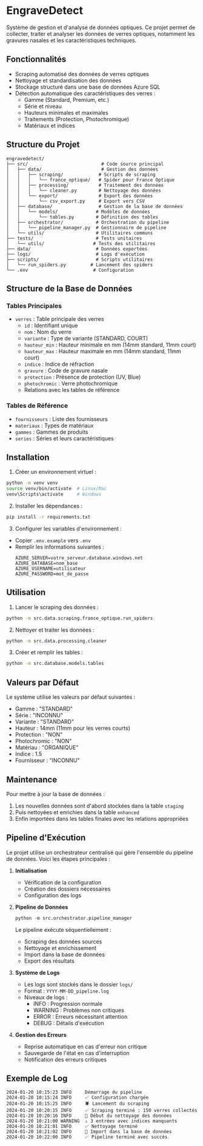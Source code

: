 # EngraveDetect

Système de gestion et d'analyse de données optiques. Ce projet permet de collecter, traiter et analyser les données de verres optiques, notamment les gravures nasales et les caractéristiques techniques.

## Fonctionnalités

- Scraping automatisé des données de verres optiques
- Nettoyage et standardisation des données
- Stockage structuré dans une base de données Azure SQL
- Détection automatique des caractéristiques des verres :
  - Gamme (Standard, Premium, etc.)
  - Série et niveau
  - Hauteurs minimales et maximales
  - Traitements (Protection, Photochromique)
  - Matériaux et indices

## Structure du Projet

```
engravedetect/
├── src/                           # Code source principal
│   ├── data/                      # Gestion des données
│   │   ├── scraping/             # Scripts de scraping
│   │   │   └── france_optique/   # Spider pour France Optique
│   │   ├── processing/           # Traitement des données
│   │   │   └── cleaner.py        # Nettoyage des données
│   │   └── export/               # Export des données
│   │       └── csv_export.py     # Export vers CSV
│   ├── database/                 # Gestion de la base de données
│   │   └── models/              # Modèles de données
│   │       └── tables.py        # Définition des tables
│   ├── orchestrator/            # Orchestration du pipeline
│   │   └── pipeline_manager.py  # Gestionnaire de pipeline
│   └── utils/                   # Utilitaires communs
├── tests/                       # Tests unitaires
│   └── utils/                  # Tests des utilitaires
├── data/                        # Données exportées
├── logs/                        # Logs d'exécution
├── scripts/                     # Scripts utilitaires
│   └── run_spiders.py         # Lancement des spiders
└── .env                        # Configuration
```

## Structure de la Base de Données

### Tables Principales

- `verres` : Table principale des verres
  - `id` : Identifiant unique
  - `nom` : Nom du verre
  - `variante` : Type de variante (STANDARD, COURT)
  - `hauteur_min` : Hauteur minimale en mm (14mm standard, 11mm court)
  - `hauteur_max` : Hauteur maximale en mm (14mm standard, 11mm court)
  - `indice` : Indice de réfraction
  - `gravure` : Code de gravure nasale
  - `protection` : Présence de protection (UV, Blue)
  - `photochromic` : Verre photochromique
  - Relations avec les tables de référence

### Tables de Référence

- `fournisseurs` : Liste des fournisseurs
- `materiaux` : Types de matériaux
- `gammes` : Gammes de produits
- `series` : Séries et leurs caractéristiques

## Installation

1. Créer un environnement virtuel :
```bash
python -m venv venv
source venv/bin/activate  # Linux/Mac
venv\Scripts\activate     # Windows
```

2. Installer les dépendances :
```bash
pip install -r requirements.txt
```

3. Configurer les variables d'environnement :
- Copier `.env.example` vers `.env`
- Remplir les informations suivantes :
  ```
  AZURE_SERVER=votre_serveur.database.windows.net
  AZURE_DATABASE=nom_base
  AZURE_USERNAME=utilisateur
  AZURE_PASSWORD=mot_de_passe
  ```

## Utilisation

1. Lancer le scraping des données :
```bash
python -m src.data.scraping.france_optique.run_spiders
```

2. Nettoyer et traiter les données :
```bash
python -m src.data.processing.cleaner
```

3. Créer et remplir les tables :
```bash
python -m src.database.models.tables
```

## Valeurs par Défaut

Le système utilise les valeurs par défaut suivantes :
- Gamme : "STANDARD"
- Série : "INCONNU"
- Variante : "STANDARD"
- Hauteur : 14mm (11mm pour les verres courts)
- Protection : "NON"
- Photochromic : "NON"
- Matériau : "ORGANIQUE"
- Indice : 1.5
- Fournisseur : "INCONNU"

## Maintenance

Pour mettre à jour la base de données :
1. Les nouvelles données sont d'abord stockées dans la table `staging`
2. Puis nettoyées et enrichies dans la table `enhanced`
3. Enfin importées dans les tables finales avec les relations appropriées 

## Pipeline d'Exécution

Le projet utilise un orchestrateur centralisé qui gère l'ensemble du pipeline de données. Voici les étapes principales :

1. **Initialisation**
   - Vérification de la configuration
   - Création des dossiers nécessaires
   - Configuration des logs

2. **Pipeline de Données**
   ```python
   python -m src.orchestrator.pipeline_manager
   ```
   
   Le pipeline exécute séquentiellement :
   - Scraping des données sources
   - Nettoyage et enrichissement
   - Import dans la base de données
   - Export des résultats

3. **Système de Logs**
   - Les logs sont stockés dans le dossier `logs/`
   - Format : `YYYY-MM-DD_pipeline.log`
   - Niveaux de logs :
     - INFO : Progression normale
     - WARNING : Problèmes non critiques
     - ERROR : Erreurs nécessitant attention
     - DEBUG : Détails d'exécution

4. **Gestion des Erreurs**
   - Reprise automatique en cas d'erreur non critique
   - Sauvegarde de l'état en cas d'interruption
   - Notification des erreurs critiques

## Exemple de Log

```log
2024-01-20 10:15:23 INFO     Démarrage du pipeline
2024-01-20 10:15:24 INFO     ✅ Configuration chargée
2024-01-20 10:15:25 INFO     🕷️ Lancement du scraping
2024-01-20 10:20:15 INFO     ✅ Scraping terminé : 150 verres collectés
2024-01-20 10:20:16 INFO     🧹 Début du nettoyage des données
2024-01-20 10:21:00 WARNING  ⚠️ 3 entrées avec indices manquants
2024-01-20 10:21:01 INFO     ✅ Nettoyage terminé
2024-01-20 10:21:02 INFO     💾 Import dans la base de données
2024-01-20 10:22:00 INFO     ✅ Pipeline terminé avec succès
``` 